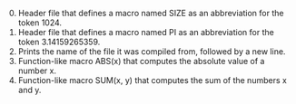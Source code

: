 0. Header file that defines a macro named SIZE as an abbreviation for the token 1024.
1. Header file that defines a macro named PI as an abbreviation for the token 3.14159265359.
2. Prints the name of the file it was compiled from, followed by a new line.
3. Function-like macro ABS(x) that computes the absolute value of a number x.
4. Function-like macro SUM(x, y) that computes the sum of the numbers x and y.
